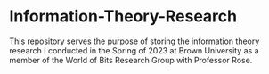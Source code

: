 # Information-Theory-Research 
This repository serves the purpose of storing the information theory research I conducted in the Spring of 2023 at Brown University
as a member of the World of Bits Research Group with Professor Rose. 
